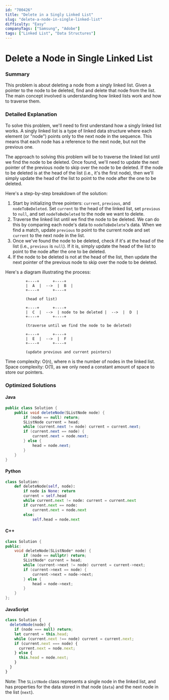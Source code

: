 ```yaml
---
id: "700426"
title: "Delete in a Singly Linked List"
slug: "delete-a-node-in-single-linked-list"
difficulty: "Easy"
companyTags: ["Samsung", "Adobe"]
tags: ["Linked List", "Data Structures"]
---
```


**Delete a Node in Single Linked List**
=====================================

### Summary
This problem is about deleting a node from a singly linked list. Given a pointer to the node to be deleted, find and delete that node from the list. The main concept involved is understanding how linked lists work and how to traverse them.

### Detailed Explanation
To solve this problem, we'll need to first understand how a singly linked list works. A singly linked list is a type of linked data structure where each element (or "node") points only to the next node in the sequence. This means that each node has a reference to the next node, but not the previous one.

The approach to solving this problem will be to traverse the linked list until we find the node to be deleted. Once found, we'll need to update the next pointer of the previous node to skip over the node to be deleted. If the node to be deleted is at the head of the list (i.e., it's the first node), then we'll simply update the head of the list to point to the node after the one to be deleted.

Here's a step-by-step breakdown of the solution:

1. Start by initializing three pointers: `current`, `previous`, and `nodeToBeDeleted`. Set `current` to the head of the linked list, set `previous` to `null`, and set `nodeToBeDeleted` to the node we want to delete.
2. Traverse the linked list until we find the node to be deleted. We can do this by comparing each node's data to `nodeToBeDelete`'s data. When we find a match, update `previous` to point to the current node and set `current` to the next node in the list.
3. Once we've found the node to be deleted, check if it's at the head of the list (i.e., `previous` is `null`). If it is, simply update the head of the list to point to the node after the one to be deleted.
4. If the node to be deleted is not at the head of the list, then update the next pointer of the previous node to skip over the node to be deleted.

Here's a diagram illustrating the process:
```
         +----+      +----+
         |  A  |  -->  |  B  |
         +----+      +----+

         (head of list)

         +----+      +----+
         |  C  |  -->  | node to be deleted |  -->  |  D  |
         +----+      +----+

         (traverse until we find the node to be deleted)

         +----+      +----+
         |  E  |  -->  |  F  |
         +----+      +----+

         (update previous and current pointers)
```
Time complexity: O(n), where n is the number of nodes in the linked list.
Space complexity: O(1), as we only need a constant amount of space to store our pointers.

### Optimized Solutions

#### Java
```java
public class Solution {
    public void deleteNode(SListNode node) {
        if (node == null) return;
        SListNode current = head;
        while (current.next != node) current = current.next;
        if (current.next == node) {
            current.next = node.next;
        } else {
            head = node.next;
        }
    }
}
```

#### Python
```python
class Solution:
    def deleteNode(self, node):
        if node is None: return
        current = self.head
        while current.next != node: current = current.next
        if current.next == node:
            current.next = node.next
        else:
            self.head = node.next
```

#### C++
```cpp
class Solution {
public:
    void deleteNode(SListNode* node) {
        if (node == nullptr) return;
        SListNode* current = head;
        while (current->next != node) current = current->next;
        if (current->next == node) {
            current->next = node->next;
        } else {
            head = node->next;
        }
    }
};
```

#### JavaScript
```javascript
class Solution {
  deleteNode(node) {
    if (node === null) return;
    let current = this.head;
    while (current.next !== node) current = current.next;
    if (current.next === node) {
      current.next = node.next;
    } else {
      this.head = node.next;
    }
  }
}
```
Note: The `SListNode` class represents a single node in the linked list, and has properties for the data stored in that node (`data`) and the next node in the list (`next`).
